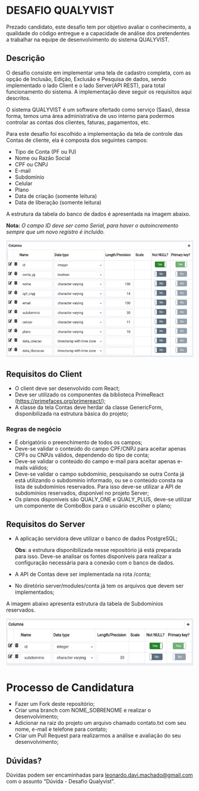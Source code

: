 # DESAFIO QUALYVIST

Prezado candidato, este desafio tem por objetivo avaliar o conhecimento, a qualidade do código entregue e a capacidade de análise dos pretendentes a trabalhar na equipe de desenvolvimento do sistema QUALYVIST.

## Descrição

O desafio consiste em implementar uma tela de cadastro completa, com as opção de Inclusão, Edição, Exclusão e Pesquisa de dados, sendo implementado o lado Client e o lado Server(API REST), para total funcionamento do sistema. A implementação deve seguir os requisitos aqui descritos.

O sistema QUALYVIST é um software ofertado como serviço (Saas), dessa forma, temos uma área administrativa de uso interno para podermos controlar as contas dos clientes, faturas, pagamentos, etc.

Para este desafio foi escolhido a implementação da tela de controle das Contas de cliente, ela é composta dos seguintes campos:

* Tipo de Conta (PF ou PJ)
* Nome ou Razão Social
* CPF ou CNPJ
* E-mail
* Subdomínio
* Celular
* Plano
* Data de criação (somente leitura)
* Data de liberação (somente leitura)

A estrutura da tabela do banco de dados é apresentada na imagem abaixo. 

**Nota:** _O campo ID deve ser como Serial, para haver o autoincremento sempre que um novo registro é incluído._

![Estrutura tabela](./tabela.png)

## Requisitos do Client

* O client deve ser desenvolvido com React;
* Deve ser utilizado os componentes da biblioteca PrimeReact (https://primefaces.org/primereact/);
* A classe da tela Contas deve herdar da classe GenericForm, disponibilizada na estrutura básica do projeto;

### Regras de negócio

* É obrigatório o preenchimento de todos os campos;
* Deve-se validar o conteúdo do campo CPF/CNPJ para aceitar apenas CPFs ou CNPJs válidos, dependendo do tipo de conta;
* Deve-se validar o conteúdo do campo e-mail  para aceitar apenas e-mails válidos;
* Deve-se validar o campo subdomínio, pesquisando se outra Conta já está utilizando o subdomínio informado, ou se o conteúdo consta na lista de subdomínios reservados. Para isso deve-se utilizar a API de subdomínios reservados, disponível no projeto Server;
* Os planos disponíveis são QUALY_ONE e QUALY_PLUS, deve-se utilizar um componente de ComboBox para o usuário escolher o plano;


## Requisitos do Server

* A aplicação servidora deve utilizar o banco de dados PostgreSQL;

    **Obs**: a estrutura disponibilizada nesse repositório já está preparada para isso. Deve-se analisar os fontes disponíveis para realizar a configuração necessária para a conexão com o banco de dados.

* A API de Contas deve ser implementada na rota /conta;

* No diretório server/modules/conta já tem os arquivos que devem ser implementados;


A imagem abaixo apresenta estrutura da tabela de Subdomínios reservados.

![Estrutura tabela](./subdominios.png)

# Processo de Candidatura

* Fazer um Fork deste repositório;
* Criar uma branch com NOME_SOBRENOME e realizar o desenvolvimento;
* Adicionar na raiz do projeto um arquivo chamado contato.txt com seu nome, e-mail e telefone para contato;
* Criar um Pull Request para realizarmos a análise e avaliação do seu desenvolvimento;

## Dúvidas?

Dúvidas podem ser encaminhadas para leonardo.davi.machado@gmail.com com o assunto "Dúvida - Desafio Qualyvist".
